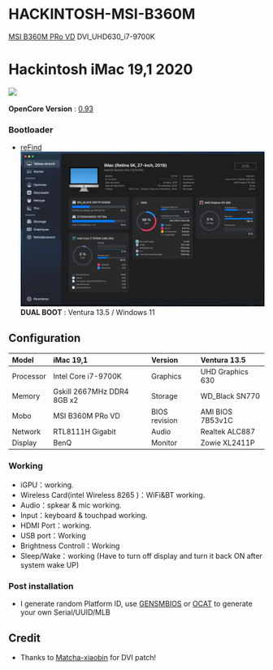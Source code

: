 # HACKINTOSH-MSI-B360M
[MSI B360M PRo VD](https://www.msi.com/Motherboard/B360M-PRO-VD/Specification) DVI_UHD630_i7-9700K
# Hackintosh iMac 19,1 2020

  ![](https://github.com/GUNNERSx/HACKINTOSH-MSI-B360M_DVI_UHD630_i7-9700K/blob/main/Pic.jpg)


**OpenCore Version** : [0.93](https://github.com/acidanthera/OpenCorePkg/releases)

 ### Bootloader
  * [reFind](https://www.rodsbooks.com/refind/)
  ![](https://github.com/GUNNERSx/HACKINTOSH-MSI-B360M_DVI_UHD630_i7-9700K/blob/main/specs.jpg)
  **DUAL BOOT** : Ventura 13.5 / Windows 11 

## Configuration

| Model     | iMac 19,1                   | Version        | Ventura 13.5        |
| :-------- | :---------------------------| :------------- | :------------------ |
| Processor | Intel Core i7-9700K         | Graphics       | UHD Graphics 630    |
| Memory    | Gskill 2667MHz DDR4 8GB x2  | Storage        | WD_Black SN770      |
| Mobo      | MSI B360M PRo VD            | BIOS revision  | AMI BIOS 7B53v1C    |
| Network   | RTL8111H Gigabit            | Audio          | Realtek ALC887      | 
| Display   | BenQ                        | Monitor        | Zowie XL2411P       |

 ### Working
 * iGPU：working.
 * Wireless Card(intel Wireless 8265 )：WiFi&BT working.
 * Audio：spkear & mic working.
 * Input：keyboard & touchpad working.
 * HDMI Port：working.
 * USB port：Working
 * Brightness Controll：Working
 * Sleep/Wake：working (Have to turn off display and turn it back ON after system wake UP)
 
 ### Post installation
  * I generate random Platform ID, use [GENSMBIOS](https://github.com/corpnewt/GenSMBIOS) or [OCAT](https://github.com/ic005k/OCAuxiliaryTools/releases) to generate your own Serial/UUID/MLB
   
 ## Credit

 - Thanks to [Matcha-xiaobin](https://github.com/Matcha-xiaobin/EFI-B360m_d2v_OpenCore_dvi_uhd630) for DVI patch!
